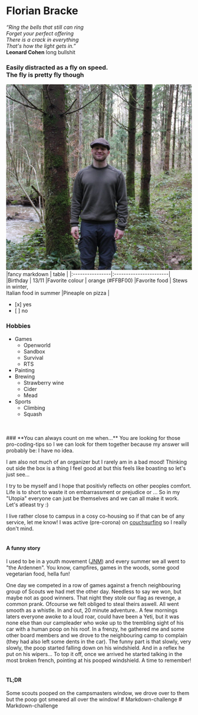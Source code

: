 # **Florian Bracke**

*“Ring the bells that still can ring
<br>
Forget your perfect offering
<br>
There is a crack in everything
<br>
That's how the light gets in.”*
 <br>**Leonard Cohen**
long bullshit 
### Easily distracted as a fly on speed. <br> The fly is pretty fly though <br>

![Photo of me](foto.jpg)
<br>
|fancy markdown |   table             |
|:----------------|:-----------------------|  
|Birthday              | 13/11
|Favorite colour       | orange (#FFBF00) 
|Favorite food         | Stews in winter, <br> Italian food in summer 
|Pineaple on pizza    |  <ul><li> [x] yes</li><li> [ ] no</li></ul>
 

### **Hobbies** 
* Games 
   * Openworld
   * Sandbox 
   * Survival
   * RTS
* Painting
* Brewing  
   * Strawberry wine
   * Cider
   * Mead 
* Sports
   * Climbing
   * Squash
<br>
<br>
### **You can always count on me when...**
You are looking for those pro-coding-tips so I we can look for them together because my answer will probably be: I have no idea.

I am also not much of an organizer but I rarely am in a bad mood! 
Thinking out side the box is a thing I feel good at but this feels like boasting so let's just see...

I try to be myself and I hope that positivly reflects on other peoples comfort. Life is to short to waste it on embarrassment or prejudice or ...
So in my "Utopia" everyone can just be themselves and we can all make it work. Let's atleast try :)  

I live rather close to campus in a cosy co-housing so if that can be of any service, let me know! I was active (pre-corona) on [couchsurfing](https://www.couchsurfing.com/) so I really don't mind. 
<br>
<br>

#### **A funny story**
I used to be in a youth movement ([JNM](https://www.jnm.be/)) and every summer we all went to "the Ardennen". You know, campfires, games in the woods, some good vegetarian food, hella fun! 

One day we competed in a row of games against a french neighbouring group of Scouts we had met the other day.
Needless to say we won, but maybe not as good winners. 
That night they stole our flag as revenge, a common prank. 
Ofcourse  we felt obliged to steal theirs aswell.
All went smooth as a whistle. In and out, 20 minute adventure..
A few mornings laters everyone awoke to a loud roar, could have been a Yeti, but it was none else than our campleader who woke up to the trembling sight of his car with a human poop on his roof.
In a frenzy, he gathered me and some other board members and we drove to the neighbouring camp to complain (they had also left some dents in the car). The funny part is that slowly, very slowly, the poop started falling down on his windshield. And in a reflex he put on his wipers... To top it off, once we arrived he started talking in the most broken french, pointing at his pooped windshield. A time to remember!
<br>
<br>

#### **TL;DR**
Some scouts pooped on the campsmasters window, we drove over to them but the poop got smeared all over the window!
#   M a r k d o w n - c h a l l e n g e 
 
 #   M a r k d o w n - c h a l l e n g e 
 
 